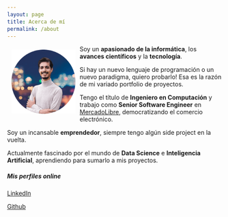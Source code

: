 ```yaml
---
layout: page
title: Acerca de mí
permalink: /about
---
```


<div class="row justify-content-between">
<div class="col-md-8 pr-5">
	<img src="/assets/images/yo.png" class="rounded-circle" alt="Rodrigo Pérez Fulloni" style="max-height: 150px; margin: 10px;" align="left">
<p>
Soy un <b>apasionado de la informática</b>, los <b>avances científicos</b> y la <b>tecnología</b>. 
</p>
<p>
Si hay un nuevo lenguaje de programación o un nuevo paradigma, quiero probarlo! Esa es la razón de mi variado portfolio de proyectos.
</p>
<p>
Tengo el título de <b>Ingeniero en Computación</b> y trabajo como <b>Senior Software Engineer</b> en <a href="https://www.mercadolibre.com/" target="_blank">MercadoLibre</a>, democratizando el comercio electrónico.
</p>
<p>
Soy un incansable <b>emprendedor</b>, siempre tengo algún side project en la vuelta.
</p>
<p>
Actualmente fascinado por el mundo de <b>Data Science</b> e <b>Inteligencia Artificial</b>, aprendiendo para sumarlo a mis proyectos.
</p>
</div>

<div class="col-md-4">

<div class="sticky-top sticky-top-80">

<h5>Mis perfiles online</h5>

<p><a href="https://uy.linkedin.com/in/rodrigo-p%C3%A9rez-fulloni-a23a339a"><i class="fab fa-linkedin"></i> LinkedIn</a></p>
<p><a href="https://github.com/rodripf"><i class="fab fa-github"></i> Github</a></p>
</div>
</div>
</div>
